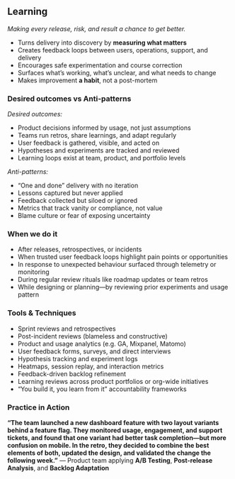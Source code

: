 ## Learning
*Making every release, risk, and result a chance to get better.*
* Turns delivery into discovery by **measuring what matters**
* Creates feedback loops between users, operations, support, and delivery
* Encourages safe experimentation and course correction
* Surfaces what’s working, what’s unclear, and what needs to change
* Makes improvement **a habit**, not a post-mortem


### Desired outcomes vs Anti-patterns
*Desired outcomes:*
* Product decisions informed by usage, not just assumptions
* Teams run retros, share learnings, and adapt regularly
* User feedback is gathered, visible, and acted on
* Hypotheses and experiments are tracked and reviewed
* Learning loops exist at team, product, and portfolio levels

*Anti-patterns:*
* “One and done” delivery with no iteration
* Lessons captured but never applied
* Feedback collected but siloed or ignored
* Metrics that track vanity or compliance, not value
* Blame culture or fear of exposing uncertainty


### When we do it
* After releases, retrospectives, or incidents
* When trusted user feedback loops highlight pain points or opportunities
* In response to unexpected behaviour surfaced through telemetry or monitoring
* During regular review rituals like roadmap updates or team retros
* While designing or planning—by reviewing prior experiments and usage pattern


### Tools & Techniques
* Sprint reviews and retrospectives
* Post-incident reviews (blameless and constructive)
* Product and usage analytics (e.g. GA, Mixpanel, Matomo)
* User feedback forms, surveys, and direct interviews
* Hypothesis tracking and experiment logs
* Heatmaps, session replay, and interaction metrics
* Feedback-driven backlog refinement
* Learning reviews across product portfolios or org-wide initiatives
* “You build it, you learn from it” accountability frameworks


### Practice in Action
**“The team launched a new dashboard feature with two layout variants behind a feature flag. They monitored usage, engagement, and support tickets, and found that one variant had better task completion—but more confusion on mobile. In the retro, they decided to combine the best elements of both, updated the design, and validated the change the following week.”**
— Product team applying **A/B Testing**, **Post-release Analysis**, and **Backlog Adaptation**
